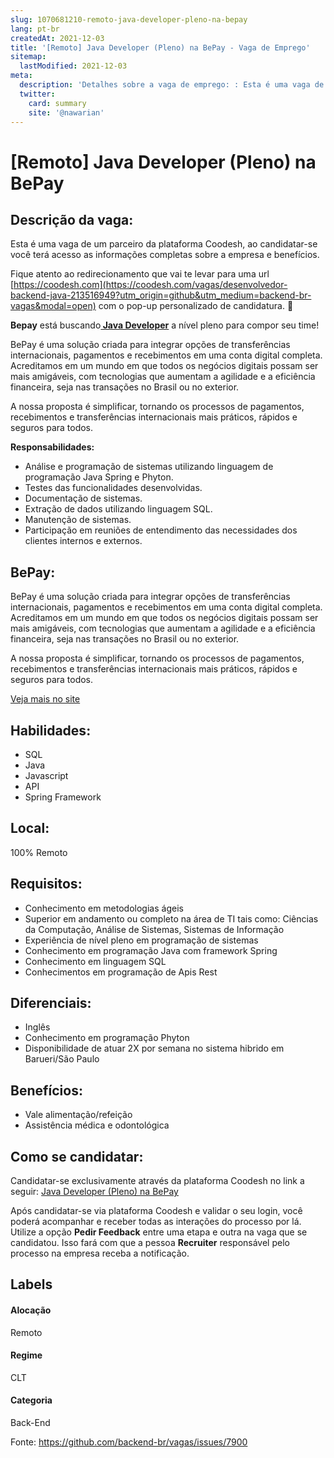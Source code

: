 ```yaml
---
slug: 1070681210-remoto-java-developer-pleno-na-bepay
lang: pt-br
createdAt: 2021-12-03
title: '[Remoto] Java Developer (Pleno) na BePay - Vaga de Emprego'
sitemap:
  lastModified: 2021-12-03
meta:
  description: 'Detalhes sobre a vaga de emprego: : Esta é uma vaga de um parceiro da plataforma Coodesh, ao candidatar-se você terá acesso as informações completas sobre a empresa e benefícios.  Fique atento ao redirecionamento que vai te levar para uma url [https://coodesh.com](https://coodesh.com/vagas/desenvolvedor-backend-java-213516949?utm_origin=github&utm_medium=backend-br-vagas&modal=open) com o pop-up personalizado de candidatura. 👋 <p><strong>Bepay</strong> está buscando<strong><ins> Java Developer</ins></strong> a nível pleno para compor seu time!</p> <p>BePay é uma solução criada para integrar opções de transferências internacionais, pagamentos e recebimentos em uma conta digital completa. Acreditamos em um mundo em que todos os negócios digitais possam ser mais amigáveis, com tecnologias que aumentam a agilidade e a eficiência financeira, seja nas transações no Brasil ou no exterior.</p> <p>A nossa proposta é simplificar, tornando os processos de pagamentos, recebimentos e transferências internacionais mais práticos, rápidos e seguros para todos.</p> <p></p> <p><strong>Responsabilidades:</strong></p> <ul> <li>Análise e programação de sistemas utilizando linguagem de programação Java Spring e Phyton.</li> <li>Testes das funcionalidades desenvolvidas.&nbsp;</li> <li>Documentação de sistemas.</li> <li>Extração de dados utilizando linguagem SQL.</li> <li>Manutenção de sistemas.</li> <li>Participação em reuniões de entendimento das necessidades dos clientes internos e externos.</li> </ul>'
  twitter:
    card: summary
    site: '@nawarian'
---
```


# [Remoto] Java Developer (Pleno) na BePay

## Descrição da vaga: 
Esta é uma vaga de um parceiro da plataforma Coodesh, ao candidatar-se você terá acesso as informações completas sobre a empresa e benefícios.


Fique atento ao redirecionamento que vai te levar para uma url [https://coodesh.com](https://coodesh.com/vagas/desenvolvedor-backend-java-213516949?utm_origin=github&utm_medium=backend-br-vagas&modal=open) com o pop-up personalizado de candidatura. 👋
<p><strong>Bepay</strong> está buscando<strong><ins> Java Developer</ins></strong> a nível pleno para compor seu time!</p>
<p>BePay é uma solução criada para integrar opções de transferências internacionais, pagamentos e recebimentos em uma conta digital completa. Acreditamos em um mundo em que todos os negócios digitais possam ser mais amigáveis, com tecnologias que aumentam a agilidade e a eficiência financeira, seja nas transações no Brasil ou no exterior.</p>
<p>A nossa proposta é simplificar, tornando os processos de pagamentos, recebimentos e transferências internacionais mais práticos, rápidos e seguros para todos.</p>
<p></p>
<p><strong>Responsabilidades:</strong></p>
<ul>
<li>Análise e programação de sistemas utilizando linguagem de programação Java Spring e Phyton.</li>
<li>Testes das funcionalidades desenvolvidas.&nbsp;</li>
<li>Documentação de sistemas.</li>
<li>Extração de dados utilizando linguagem SQL.</li>
<li>Manutenção de sistemas.</li>
<li>Participação em reuniões de entendimento das necessidades dos clientes internos e externos.</li>
</ul>

## BePay: 
 <p>BePay é uma solução criada para integrar opções de transferências internacionais, pagamentos e recebimentos em uma conta digital completa. Acreditamos em um mundo em que todos os negócios digitais possam ser mais amigáveis, com tecnologias que aumentam a agilidade e a eficiência financeira, seja nas transações no Brasil ou no exterior.</p>
<p>A nossa proposta é simplificar, tornando os processos de pagamentos, recebimentos e transferências internacionais mais práticos, rápidos e seguros para todos.</p><a href='https://coodesh.com/empresas/bepay-instituicao-de-pagamento'>Veja mais no site</a>

 ## Habilidades: 
 - SQL 
- Java 
- Javascript 
- API 
- Spring Framework
## Local: 
 100% Remoto
## Requisitos: 
 - Conhecimento em metodologias ágeis 
- Superior em andamento ou completo na área de TI tais como: Ciências da Computação, Análise de Sistemas, Sistemas de Informação 
- Experiência de nível pleno em programação de sistemas 
- Conhecimento em programação Java com framework Spring 
- Conhecimento em linguagem SQL 
- Conhecimentos em programação de Apis Rest
## Diferenciais: 
 - Inglês 
- Conhecimento em programação Phyton 
- Disponibilidade de atuar 2X por semana no sistema hibrido em Barueri/São Paulo
## Benefícios: 
 - Vale alimentação/refeição 
- Assistência médica e odontológica
## Como se candidatar:
Candidatar-se exclusivamente através da plataforma Coodesh no link a seguir: [Java Developer (Pleno) na BePay](https://coodesh.com/vagas/desenvolvedor-backend-java-213516949?utm_origin=github&utm_medium=backend-br-vagas&modal=open)


Após candidatar-se via plataforma Coodesh e validar o seu login, você poderá acompanhar e receber todas as interações do processo por lá. Utilize a opção **Pedir Feedback** entre uma etapa e outra na vaga que se candidatou. Isso fará com que a pessoa **Recruiter** responsável pelo processo na empresa receba a notificação.
## Labels
#### Alocação
Remoto
#### Regime
CLT
#### Categoria
Back-End

Fonte: https://github.com/backend-br/vagas/issues/7900